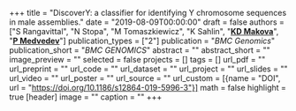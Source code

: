 +++
title = "DiscoverY: a classifier for identifying Y chromosome sequences in male assemblies."
date = "2019-08-09T00:00:00"
draft = false
authors = ["S Rangavittal", "N Stopa", "M Tomaszkiewicz", "K Sahlin", "[__KD Makova__](http://www.bx.psu.edu/makova_lab)", "[__P Medvedev__](http://medvedevgroup.com)"]
publication_types = ["2"]
publication = "_BMC Genomics_"
publication_short = "_BMC GENOMICS_"
abstract = ""
abstract_short = ""
image_preview = ""
selected = false
projects = []
tags = []
url_pdf = ""
url_preprint = ""
url_code = ""
url_dataset = ""
url_project = ""
url_slides = ""
url_video = ""
url_poster = ""
url_source = ""
url_custom = [{name = "DOI", url = "https://doi.org/10.1186/s12864-019-5996-3"}]
math = false
highlight = true
[header]
image = ""
caption = ""
+++

